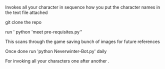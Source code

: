 Invokes all your character in sequence how you put the character names in the text file attached

git clone the repo

run ' python 'meet pre-requisites.py''

This scans through the game saving bunch of images for future references

Once done 
run 'python Neverwinter-Bot.py' daily

For invoking all your characters one after another .
